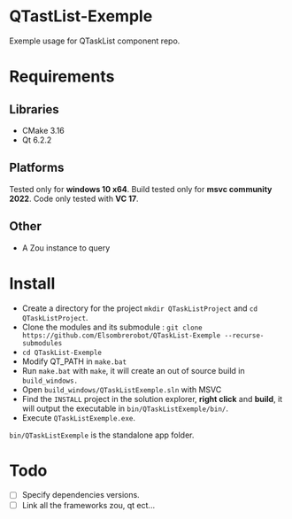 # QTastList-Exemple
Exemple usage for QTaskList component repo.

# Requirements

## Libraries

- CMake 3.16
- Qt 6.2.2

## Platforms

Tested only for **windows 10 x64**.
Build tested only for **msvc community 2022**.
Code only tested with **VC 17**.

## Other

- A Zou instance to query 

# Install

- Create a directory for the project `mkdir QTaskListProject` and `cd QTaskListProject`.
- Clone the modules and its submodule : `git clone https://github.com/Elsombrerobot/QTaskList-Exemple --recurse-submodules`
- `cd QTaskList-Exemple`
- Modify QT_PATH in `make.bat`
- Run `make.bat` with `make`, it will create an out of source build in `build_windows.`
- Open `build_windows/QTaskListExemple.sln` with MSVC
- Find the `INSTALL` project in the solution explorer, **right click** and **build**, it will output the executable in `bin/QTaskListExemple/bin/`. 
- Execute `QTaskListExemple.exe`.

`bin/QTaskListExemple` is the standalone app folder.

# Todo
* [ ] Specify dependencies versions.
* [ ] Link all the frameworks zou, qt ect...